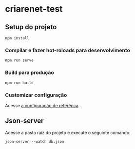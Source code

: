 # criarenet-test

## Setup do projeto
```
npm install
```

### Compilar e fazer hot-roloads para desenvolvimento
```
npm run serve
```

### Build para produção
```
npm run build
```

### Customizar configuração

Acesse [a configuração de referênca](https://cli.vuejs.org/config/).

## Json-server

Acesse a pasta raiz do projeto e execute o seguinte comando:
```
json-server --watch db.json
```
